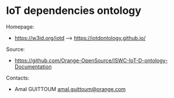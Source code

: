 IoT dependencies ontology
===

Homepage:
* https://w3id.org/iotd --> https://iotdontology.github.io/

Source:
* https://github.com/Orange-OpenSource/ISWC-IoT-D-ontology-Documentation

Contacts: 
* Amal GUITTOUM <amal.guittoum@orange.com>
